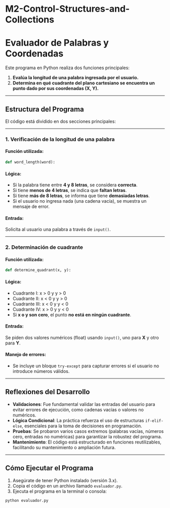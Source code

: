 # M2-Control-Structures-and-Collections
# Evaluador de Palabras y Coordenadas

Este programa en Python realiza dos funciones principales:

1. **Evalúa la longitud de una palabra ingresada por el usuario.**
2. **Determina en qué cuadrante del plano cartesiano se encuentra un punto dado por sus coordenadas (X, Y).**

---

## Estructura del Programa

El código está dividido en dos secciones principales:

---

### 1. Verificación de la longitud de una palabra

#### Función utilizada:

```python
def word_length(word):
```

#### Lógica:

* Si la palabra tiene entre **4 y 8 letras**, se considera **correcta**.
* Si tiene **menos de 4 letras**, se indica que **faltan letras**.
* Si tiene **más de 8 letras**, se informa que tiene **demasiadas letras**.
* Si el usuario no ingresa nada (una cadena vacía), se muestra un mensaje de error.

####  Entrada:

Solicita al usuario una palabra a través de `input()`.

---

### 2. Determinación de cuadrante

#### Función utilizada:

```python
def determine_quadrant(x, y):
```

#### Lógica:

* Cuadrante I: x > 0 y y > 0
* Cuadrante II: x < 0 y y > 0
* Cuadrante III: x < 0 y y < 0
* Cuadrante IV: x > 0 y y < 0
* Si **x o y son cero**, el punto **no está en ningún cuadrante**.

#### Entrada:

Se piden dos valores numéricos (float) usando `input()`, uno para **X** y otro para **Y**.

#### Manejo de errores:

* Se incluye un bloque `try-except` para capturar errores si el usuario no introduce números válidos.

---

## Reflexiones del Desarrollo

* **Validaciones**: Fue fundamental validar las entradas del usuario para evitar errores de ejecución, como cadenas vacías o valores no numéricos.
* **Lógica Condicional**: La práctica refuerza el uso de estructuras `if-elif-else`, esenciales para la toma de decisiones en programación.
* **Pruebas**: Se probaron varios casos extremos (palabras vacías, números cero, entradas no numéricas) para garantizar la robustez del programa.
* **Mantenimiento**: El código está estructurado en funciones reutilizables, facilitando su mantenimiento o ampliación futura.

---

## Cómo Ejecutar el Programa

1. Asegúrate de tener Python instalado (versión 3.x).
2. Copia el código en un archivo llamado `evaluador.py`.
3. Ejecuta el programa en la terminal o consola:

```bash
python evaluador.py
```

